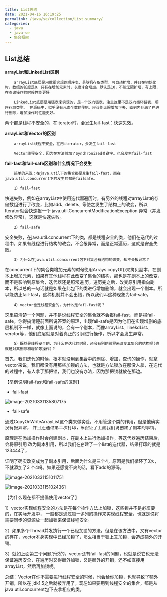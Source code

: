 ```yaml
---
title: List总结
date: 2021-04-16 16:19:25
permalink: /java/se/collection/List-summary/
categories:
  - java
  - java-se
  - 集合框架
---
```


## List总结

**arrayList和LinkedList区别**

		arrayList底层是用数组实现的顺序表，是随机存取类型，可自动扩增，并且在初始化时，数组的长度是0，只有在增加元素时，长度才会增加。默认是10，不能无限扩增，有上限，在查询操作的时候性能更好
	
		LinkedList底层是用链表来实现的，是一个双向链表，注意这里不是双向循环链表，顺序存取类型。 在源码中，似乎没有元素个数的限制。应该能无限增加下去，直到内存满了在进行删除，增加操作时性能更好。

两个都是线程不安全的，在iterator时，会发生fail-fast：快速失效。



**arrayList和Vector的区别**

		arrayList线程不安全，在用iterator，会发生fail-fast
	
		Vector线程安全，因为在方法前加了Synchronized关键字。也会发生fail-fast



**fail-fast和fail-safe区别和什么情况下会发生**

		简单的来说：在java.util下的集合都是发生fail-fast，而在java.util.concurrent下的发生的都是failsafe。
	
		1）fail-fast

快速失败，例如在arrayList中使用迭代器遍历时，有另外的线程对arrayList的存储数组进行了改变，比如add、delete、等使之发生了结构上的改变，所以Iterator就会快速报一个 java.util.ConcurrentModificationException 异常（并发修改异常），这就是快速失败。

		2）fail-safe

安全失败，在java.util.concurrent下的类，都是线程安全的类，他们在迭代的过程中，如果有线程进行结构的改变，不会报异常，而是正常遍历，这就是安全失败。

		3）为什么在java.util.concurrent包下对集合有结构的改变，却不会报异常？

在concurrent下的集合类增加元素的时候使用Arrays.copyOf()来拷贝副本，在副本上增加元素，如果有其他线程在此改变了集合的结构，那也是在副本上的改变，而不是影响到原集合，迭代器还是照常遍 历，遍历完之后，改变原引用指向副本，所以总的一句话就是如果在此包下的类进行增加删除，就会出现一个副本。所以能防止fail-fast，这种机制并不会出错，所以我们叫这种现象为fail-safe。

		4）vector也是线程安全的，为什么是fail-fast呢？

这里搞清楚一个问题，并不是说线程安全的集合就不会报fail-fast，而是报fail-safe，你得搞清楚前面所说答案的原理，出现fail-safe是因为他们在实现增删的底层机制不一样，就像上面说的，会有一个副本，而像arrayList、linekdList、verctor等，他们底层就是对着真正的引用进行操作，所以才会发生异常。

		5）既然是线程安全的，为什么在迭代的时候，还会有别的线程来改变其集合的结构呢(也就是对其删除和增加等操作)？

首先，我们迭代的时候，根本就没用到集合中的删除、增加，查询的操作，就拿vector来说，我们都没有用那些加锁的方法，也就是方法锁放在那没人拿，在迭代的过程中，有人拿了那把锁，我们也没有办法，因为那把锁就放在那边。



【举例说明fail-fast和fail-safe的区别】

- fail-fast

![image-20210331135807175](https://gcore.jsdelivr.net/gh/oddfar/static/img/JavaSE-集合.assets/image-20210331135807175.png)

- fail-safe

通过CopyOnWriteArrayList这个类来做实验，不用管这个类的作用，但是他确实没有报异常， 并且还通过第二次打印，来验证了上面我们说创建了副本的事情。

原理是在添加操作时会创建副本，在副本上进行添加操作，等迭代器遍历结束后，会将原引用 改为副本引用，所以我们在创建了一个list的迭代器，结果打印的就是123444了，

证明了确实改变成为了副本引用，后面为什么是三个4，原因是我们循环了3次，不就添加了3 个4吗。如果还感觉不爽的话，看下add的源码。

![image-20210331151011751](https://gcore.jsdelivr.net/gh/oddfar/static/img/JavaSE-集合.assets/image-20210331151011751.png)

![image-20210331151024361](https://gcore.jsdelivr.net/gh/oddfar/static/img/JavaSE-集合.assets/image-20210331151024361.png)

【为什么现在都不提倡使用vector了】

1）vector实现线程安全的方法是在每个操作方法上加锁，这些锁并不是必须要的，在实际开发中， 一般都是通过锁一系列的操作来实现线程安全，也就是说将需要同步的资源放一起加锁来保证线程安全。

2）如果多个Thread并发执行一个已经加锁的方法，但是在该方法中，又有vector的存在，vector本身实现中已经加锁了，那么相当于锁上又加锁，会造成额外的开销。

3）就如上面第三个问题所说的，vector还有fail-fast的问题，也就是说它也无法保证遍历安全，在遍历时又得额外加锁，又是额外的开销，还不如直接用arrayList，然后再加锁呢。

总结：Vector在你不需要进行线程安全的时候，也会给你加锁，也就导致了额外开销，所以在 jdk1.5之后就被弃用了，现在如果要用到线程安全的集合，都是从java.util.concurrent包下去拿相应的类。